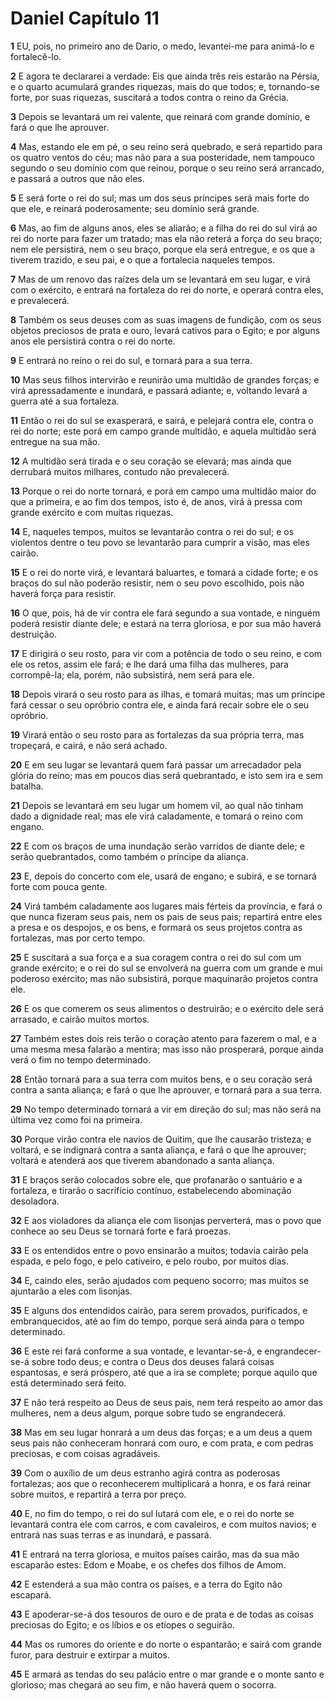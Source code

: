 # Daniel Capítulo 11

**1** 	EU, pois, no primeiro ano de Dario, o medo, levantei-me para animá-lo e fortalecê-lo.

**2** 	E agora te declararei a verdade: Eis que ainda três reis estarão na Pérsia, e o quarto acumulará grandes riquezas, mais do que todos; e, tornando-se forte, por suas riquezas, suscitará a todos contra o reino da Grécia.

**3** 	Depois se levantará um rei valente, que reinará com grande domínio, e fará o que lhe aprouver.

**4** 	Mas, estando ele em pé, o seu reino será quebrado, e será repartido para os quatro ventos do céu; mas não para a sua posteridade, nem tampouco segundo o seu domínio com que reinou, porque o seu reino será arrancado, e passará a outros que não eles.

**5** 	E será forte o rei do sul; mas um dos seus príncipes será mais forte do que ele, e reinará poderosamente; seu domínio será grande.

**6** 	Mas, ao fim de alguns anos, eles se aliarão; e a filha do rei do sul virá ao rei do norte para fazer um tratado; mas ela não reterá a força do seu braço; nem ele persistirá, nem o seu braço, porque ela será entregue, e os que a tiverem trazido, e seu pai, e o que a fortalecia naqueles tempos.

**7** 	Mas de um renovo das raízes dela um se levantará em seu lugar, e virá com o exército, e entrará na fortaleza do rei do norte, e operará contra eles, e prevalecerá.

**8** 	Também os seus deuses com as suas imagens de fundição, com os seus objetos preciosos de prata e ouro, levará cativos para o Egito; e por alguns anos ele persistirá contra o rei do norte.

**9** 	E entrará no reino o rei do sul, e tornará para a sua terra.

**10** 	Mas seus filhos intervirão e reunirão uma multidão de grandes forças; e virá apressadamente e inundará, e passará adiante; e, voltando levará a guerra até a sua fortaleza.

**11** 	Então o rei do sul se exasperará, e sairá, e pelejará contra ele, contra o rei do norte; este porá em campo grande multidão, e aquela multidão será entregue na sua mão.

**12** 	A multidão será tirada e o seu coração se elevará; mas ainda que derrubará muitos milhares, contudo não prevalecerá.

**13** 	Porque o rei do norte tornará, e porá em campo uma multidão maior do que a primeira, e ao fim dos tempos, isto é, de anos, virá à pressa com grande exército e com muitas riquezas.

**14** 	E, naqueles tempos, muitos se levantarão contra o rei do sul; e os violentos dentre o teu povo se levantarão para cumprir a visão, mas eles cairão.

**15** 	E o rei do norte virá, e levantará baluartes, e tomará a cidade forte; e os braços do sul não poderão resistir, nem o seu povo escolhido, pois não haverá força para resistir.

**16** 	O que, pois, há de vir contra ele fará segundo a sua vontade, e ninguém poderá resistir diante dele; e estará na terra gloriosa, e por sua mão haverá destruição.

**17** 	E dirigirá o seu rosto, para vir com a potência de todo o seu reino, e com ele os retos, assim ele fará; e lhe dará uma filha das mulheres, para corrompê-la; ela, porém, não subsistirá, nem será para ele.

**18** 	Depois virará o seu rosto para as ilhas, e tomará muitas; mas um príncipe fará cessar o seu opróbrio contra ele, e ainda fará recair sobre ele o seu opróbrio.

**19** 	Virará então o seu rosto para as fortalezas da sua própria terra, mas tropeçará, e cairá, e não será achado.

**20** 	E em seu lugar se levantará quem fará passar um arrecadador pela glória do reino; mas em poucos dias será quebrantado, e isto sem ira e sem batalha.

**21** 	Depois se levantará em seu lugar um homem vil, ao qual não tinham dado a dignidade real; mas ele virá caladamente, e tomará o reino com engano.

**22** 	E com os braços de uma inundação serão varridos de diante dele; e serão quebrantados, como também o príncipe da aliança.

**23** 	E, depois do concerto com ele, usará de engano; e subirá, e se tornará forte com pouca gente.

**24** 	Virá também caladamente aos lugares mais férteis da província, e fará o que nunca fizeram seus pais, nem os pais de seus pais; repartirá entre eles a presa e os despojos, e os bens, e formará os seus projetos contra as fortalezas, mas por certo tempo.

**25** 	E suscitará a sua força e a sua coragem contra o rei do sul com um grande exército; e o rei do sul se envolverá na guerra com um grande e mui poderoso exército; mas não subsistirá, porque maquinarão projetos contra ele.

**26** 	E os que comerem os seus alimentos o destruirão; e o exército dele será arrasado, e cairão muitos mortos.

**27** 	Também estes dois reis terão o coração atento para fazerem o mal, e a uma mesma mesa falarão a mentira; mas isso não prosperará, porque ainda verá o fim no tempo determinado.

**28** 	Então tornará para a sua terra com muitos bens, e o seu coração será contra a santa aliança; e fará o que lhe aprouver, e tornará para a sua terra.

**29** 	No tempo determinado tornará a vir em direção do sul; mas não será na última vez como foi na primeira.

**30** 	Porque virão contra ele navios de Quitim, que lhe causarão tristeza; e voltará, e se indignará contra a santa aliança, e fará o que lhe aprouver; voltará e atenderá aos que tiverem abandonado a santa aliança.

**31** 	E braços serão colocados sobre ele, que profanarão o santuário e a fortaleza, e tirarão o sacrifício contínuo, estabelecendo abominação desoladora.

**32** 	E aos violadores da aliança ele com lisonjas perverterá, mas o povo que conhece ao seu Deus se tornará forte e fará proezas.

**33** 	E os entendidos entre o povo ensinarão a muitos; todavia cairão pela espada, e pelo fogo, e pelo cativeiro, e pelo roubo, por muitos dias.

**34** 	E, caindo eles, serão ajudados com pequeno socorro; mas muitos se ajuntarão a eles com lisonjas.

**35** 	E alguns dos entendidos cairão, para serem provados, purificados, e embranquecidos, até ao fim do tempo, porque será ainda para o tempo determinado.

**36** 	E este rei fará conforme a sua vontade, e levantar-se-á, e engrandecer-se-á sobre todo deus; e contra o Deus dos deuses falará coisas espantosas, e será próspero, até que a ira se complete; porque aquilo que está determinado será feito.

**37** 	E não terá respeito ao Deus de seus pais, nem terá respeito ao amor das mulheres, nem a deus algum, porque sobre tudo se engrandecerá.

**38** 	Mas em seu lugar honrará a um deus das forças; e a um deus a quem seus pais não conheceram honrará com ouro, e com prata, e com pedras preciosas, e com coisas agradáveis.

**39** 	Com o auxílio de um deus estranho agirá contra as poderosas fortalezas; aos que o reconhecerem multiplicará a honra, e os fará reinar sobre muitos, e repartirá a terra por preço.

**40** 	E, no fim do tempo, o rei do sul lutará com ele, e o rei do norte se levantará contra ele com carros, e com cavaleiros, e com muitos navios; e entrará nas suas terras e as inundará, e passará.

**41** 	E entrará na terra gloriosa, e muitos países cairão, mas da sua mão escaparão estes: Edom e Moabe, e os chefes dos filhos de Amom.

**42** 	E estenderá a sua mão contra os países, e a terra do Egito não escapará.

**43** 	E apoderar-se-á dos tesouros de ouro e de prata e de todas as coisas preciosas do Egito; e os líbios e os etíopes o seguirão.

**44** 	Mas os rumores do oriente e do norte o espantarão; e sairá com grande furor, para destruir e extirpar a muitos.

**45** 	E armará as tendas do seu palácio entre o mar grande e o monte santo e glorioso; mas chegará ao seu fim, e não haverá quem o socorra.

